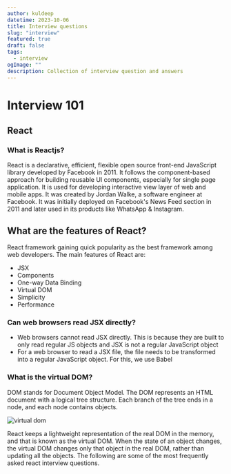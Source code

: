 ```yaml
---
author: kuldeep
datetime: 2023-10-06
title: Interview questions
slug: "interview"
featured: true
draft: false
tags:
  - interview
ogImage: ""
description: Collection of interview question and answers
---
```


# Interview 101

## React

### What is Reactjs?

React is a declarative, efficient, flexible open source front-end JavaScript library developed by Facebook in 2011. It follows the component-based approach for building reusable UI components, especially for single page application. It is used for developing interactive view layer of web and mobile apps. It was created by Jordan Walke, a software engineer at Facebook. It was initially deployed on Facebook's News Feed section in 2011 and later used in its products like WhatsApp & Instagram.

## What are the features of React?

React framework gaining quick popularity as the best framework among web developers. The main features of React are:

- JSX
- Components
- One-way Data Binding
- Virtual DOM
- Simplicity
- Performance

### Can web browsers read JSX directly?

- Web browsers cannot read JSX directly. This is because they are built to only read regular JS objects and JSX is not a regular JavaScript object
- For a web browser to read a JSX file, the file needs to be transformed into a regular JavaScript object. For this, we use Babel

### What is the virtual DOM?

DOM stands for Document Object Model. The DOM represents an HTML document with a logical tree structure. Each branch of the tree ends in a node, and each node contains objects.

![virtual dom](https://www.simplilearn.com/ice9/free_resources_article_thumb/virtualdom.JPG)

React keeps a lightweight representation of the real DOM in the memory, and that is known as the virtual DOM. When the state of an object changes, the virtual DOM changes only that object in the real DOM, rather than updating all the objects. The following are some of the most frequently asked react interview questions.

